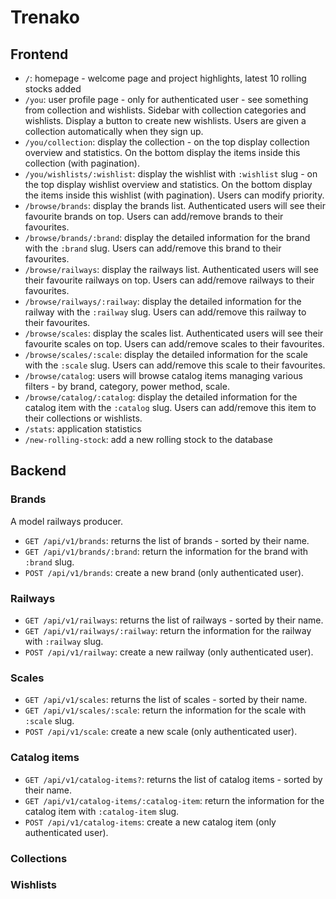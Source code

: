 # Trenako

## Frontend

* `/`: homepage - welcome page and project highlights, latest 10 rolling stocks added
* `/you`: user profile page - only for authenticated user - see something from collection and wishlists. Sidebar with collection categories and wishlists. Display a button to create new wishlists. Users are given a collection automatically when they sign up.
* `/you/collection`: display the collection - on the top display collection overview and statistics. On the bottom display the items inside this collection (with pagination).
* `/you/wishlists/:wishlist`: display the wishlist with `:wishlist` slug - on the top display wishlist overview and statistics. On the bottom display the items inside this wishlist (with pagination). Users can modify priority.
* `/browse/brands`: display the brands list. Authenticated users will see their favourite brands on top. Users can add/remove brands to their favourites.
* `/browse/brands/:brand`: display the detailed information for the brand with the `:brand` slug. Users can add/remove this brand to their favourites.
* `/browse/railways`: display the railways list. Authenticated users will see their favourite railways on top. Users can add/remove railways to their favourites. 
* `/browse/railways/:railway`: display the detailed information for the railway with the `:railway` slug. Users can add/remove this railway to their favourites.
* `/browse/scales`: display the scales list. Authenticated users will see their favourite scales on top. Users can add/remove scales to their favourites. 
* `/browse/scales/:scale`: display the detailed information for the scale with the `:scale` slug. Users can add/remove this scale to their favourites.
* `/browse/catalog`: users will browse catalog items managing various filters - by brand, category, power method, scale.
* `/browse/catalog/:catalog`: display the detailed information for the catalog item with the `:catalog` slug. Users can add/remove this item to their collections or wishlists.
* `/stats`: application statistics
* `/new-rolling-stock`: add a new rolling stock to the database

## Backend

### Brands

A model railways producer.

* `GET /api/v1/brands`: returns the list of brands - sorted by their name.
* `GET /api/v1/brands/:brand`: return the information for the brand with `:brand` slug.
* `POST /api/v1/brands`: create a new brand (only authenticated user).

### Railways

* `GET /api/v1/railways`: returns the list of railways - sorted by their name.
* `GET /api/v1/railways/:railway`: return the information for the railway with `:railway` slug.
* `POST /api/v1/railway`: create a new railway (only authenticated user).

### Scales

* `GET /api/v1/scales`: returns the list of scales - sorted by their name.
* `GET /api/v1/scales/:scale`: return the information for the scale with `:scale` slug.
* `POST /api/v1/scale`: create a new scale (only authenticated user).

### Catalog items

* `GET /api/v1/catalog-items?`: returns the list of catalog items - sorted by their name.
* `GET /api/v1/catalog-items/:catalog-item`: return the information for the catalog item with `:catalog-item` slug.
* `POST /api/v1/catalog-items`: create a new catalog item (only authenticated user).

### Collections

### Wishlists